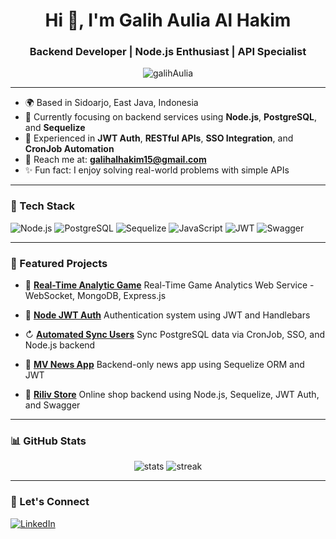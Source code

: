<h1 align="center">Hi 👋, I'm Galih Aulia Al Hakim</h1>
<h3 align="center">Backend Developer | Node.js Enthusiast | API Specialist</h3>

<p align="center">
  <img src="https://komarev.com/ghpvc/?username=galihAulia&label=Profile%20views&color=0e75b6&style=flat" alt="galihAulia" />
</p>

---

* 🌍 Based in Sidoarjo, East Java, Indonesia
* 💼 Currently focusing on backend services using **Node.js**, **PostgreSQL**, and **Sequelize**
* 🔐 Experienced in **JWT Auth**, **RESTful APIs**, **SSO Integration**, and **CronJob Automation**
* 📧 Reach me at: **[galihalhakim15@gmail.com](mailto:galihalhakim15@gmail.com)**
* ✨ Fun fact: I enjoy solving real-world problems with simple APIs

---

### 🧰 Tech Stack

![Node.js](https://img.shields.io/badge/-Node.js-339933?style=flat\&logo=node.js\&logoColor=white)
![PostgreSQL](https://img.shields.io/badge/-PostgreSQL-4169E1?style=flat\&logo=postgresql\&logoColor=white)
![Sequelize](https://img.shields.io/badge/-Sequelize-03AFEF?style=flat\&logo=sequelize\&logoColor=white)
![JavaScript](https://img.shields.io/badge/-JavaScript-F7DF1E?style=flat\&logo=javascript\&logoColor=black)
![JWT](https://img.shields.io/badge/-JWT-black?style=flat\&logo=jsonwebtokens)
![Swagger](https://img.shields.io/badge/-Swagger-85EA2D?style=flat\&logo=swagger\&logoColor=black)

---

### 📌 Featured Projects

* 🎩 [**Real-Time Analytic Game**](https://github.com/galihAulia/Real-Time_Analytic_Game)
  Real-Time Game Analytics Web Service - WebSocket, MongoDB, Express.js

* 🔐 [**Node JWT Auth**](https://github.com/galihAulia/node_JWT)
  Authentication system using JWT and Handlebars

* ↻ [**Automated Sync Users**](https://github.com/galihAulia/automated-sync-data-users)
  Sync PostgreSQL data via CronJob, SSO, and Node.js backend

* 📰 [**MV News App**](https://github.com/galihAulia/MV_News)
  Backend-only news app using Sequelize ORM and JWT

* 🛒 [**Riliv Store**](https://github.com/galihAulia/riliv_store_v1)
  Online shop backend using Node.js, Sequelize, JWT Auth, and Swagger

---

### 📊 GitHub Stats

<p align="center">
  <img src="https://github-readme-stats.vercel.app/api?username=galihAulia&show_icons=true&theme=radical" alt="stats" />
  <img src="https://github-readme-streak-stats.herokuapp.com/?user=galihAulia&theme=radical" alt="streak" />
</p>

---

### 🤝 Let's Connect

[![LinkedIn](https://img.shields.io/badge/LinkedIn-blue?style=flat\&logo=linkedin\&logoColor=white)](https://www.linkedin.com/in/galihauliaalhakim)
